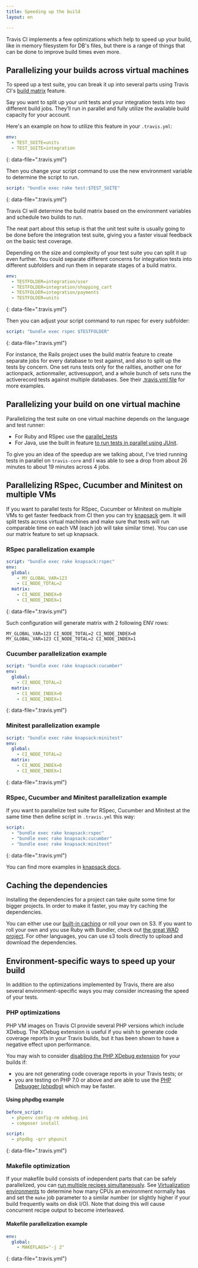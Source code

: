 ```yaml
---
title: Speeding up the build
layout: en

---
```


Travis CI implements a few optimizations which help to speed up your build,
like in memory filesystem for DB's files, but there is a range of things
that can be done to improve build times even more.

## Parallelizing your builds across virtual machines

To speed up a test suite, you can break it up into several parts using
Travis CI's [build
matrix](/user/customizing-the-build/#Build-Matrix)
feature.

Say you want to split up your unit tests and your integration tests into two
different build jobs. They’ll run in parallel and fully utilize the available
build capacity for your account.

Here's an example on how to utilize this feature in your `.travis.yml`:

```yaml
env:
  - TEST_SUITE=units
  - TEST_SUITE=integration
```
{: data-file=".travis.yml"}

Then you change your script command to use the new environment variable to
determine the script to run.

```yaml
script: "bundle exec rake test:$TEST_SUITE"
```
{: data-file=".travis.yml"}

Travis CI will determine the build matrix based on the environment variables and
schedule two builds to run.

The neat part about this setup is that the unit test suite is usually going to
be done before the integration test suite, giving you a faster visual feedback
on the basic test coverage.

Depending on the size and complexity of your test suite you can split it up even
further. You could separate different concerns for integration tests into
different subfolders and run them in separate stages of a build matrix.

```yaml
env:
  - TESTFOLDER=integration/user
  - TESTFOLDER=integration/shopping_cart
  - TESTFOLDER=integration/payments
  - TESTFOLDER=units
```
{: data-file=".travis.yml"}

Then you can adjust your script command to run rspec for every subfolder:

```yaml
script: "bundle exec rspec $TESTFOLDER"
```
{: data-file=".travis.yml"}

For instance, the Rails project uses the build matrix feature to create separate
jobs for every database to test against, and also to split up the tests by
concern. One set runs tests only for the railties, another one for actionpack,
actionmailer, activesupport, and a whole bunch of sets runs the activerecord
tests against multiple databases. See their [.travis.yml
file](https://github.com/rails/rails/blob/master/.travis.yml) for more examples.

## Parallelizing your build on one virtual machine

Parallelizing the test suite on one virtual machine depends on the language and test runner:

- For Ruby and RSpec use the [parallel_tests](https://github.com/grosser/parallel_tests)
- For Java, use the built in feature [to run tests in parallel
  using JUnit](http://incodewetrustinc.blogspot.com/2009/07/run-your-junit-tests-in-parallel-with.html).

To give you an idea of the speedup are we talking about, I've tried running tests in parallel on `travis-core` and I was able to see a drop from about 26 minutes to about 19 minutes across 4 jobs.

## Parallelizing RSpec, Cucumber and Minitest on multiple VMs

If you want to parallel tests for RSpec, Cucumber or Minitest on multiple VMs to get faster feedback from CI then you can try [knapsack](https://github.com/ArturT/knapsack) gem. It will split tests across virtual machines and make sure that tests will run comparable time on each VM (each job will take similar time). You can use our matrix feature to set up knapsack.

### RSpec parallelization example

```yaml
script: "bundle exec rake knapsack:rspec"
env:
  global:
    - MY_GLOBAL_VAR=123
    - CI_NODE_TOTAL=2
  matrix:
    - CI_NODE_INDEX=0
    - CI_NODE_INDEX=1
```
{: data-file=".travis.yml"}

Such configuration will generate matrix with 2 following ENV rows:

```
MY_GLOBAL_VAR=123 CI_NODE_TOTAL=2 CI_NODE_INDEX=0
MY_GLOBAL_VAR=123 CI_NODE_TOTAL=2 CI_NODE_INDEX=1
```

### Cucumber parallelization example

```yaml
script: "bundle exec rake knapsack:cucumber"
env:
  global:
    - CI_NODE_TOTAL=2
  matrix:
    - CI_NODE_INDEX=0
    - CI_NODE_INDEX=1
```
{: data-file=".travis.yml"}

### Minitest parallelization example

```yaml
script: "bundle exec rake knapsack:minitest"
env:
  global:
    - CI_NODE_TOTAL=2
  matrix:
    - CI_NODE_INDEX=0
    - CI_NODE_INDEX=1
```
{: data-file=".travis.yml"}

### RSpec, Cucumber and Minitest parallelization example

If you want to parallelize test suite for RSpec, Cucumber and Minitest at the same time then define script in `.travis.yml` this way:

```yaml
script:
  - "bundle exec rake knapsack:rspec"
  - "bundle exec rake knapsack:cucumber"
  - "bundle exec rake knapsack:minitest"
```
{: data-file=".travis.yml"}

You can find more examples in [knapsack docs](https://github.com/ArturT/knapsack#info-for-travis-users).

## Caching the dependencies

Installing the dependencies for a project can take quite some time for bigger projects. In
order to make it faster, you may try caching the dependencies.

You can either use our [built-in caching](/user/caching/) or roll your own on S3. If you
want to roll your own and you use Ruby with Bundler, check out [the great WAD project](https://github.com/Fingertips/WAD).
For other languages, you can use s3 tools directly to upload and download the dependencies.

## Environment-specific ways to speed up your build

In addition to the optimizations implemented by Travis, there are also
several environment-specific ways you may consider increasing the speed of
your tests.

### PHP optimizations

PHP VM images on Travis CI provide several PHP versions which include
XDebug. The XDebug extension is useful if you wish to generate code coverage
reports in your Travis builds, but it has been shown to have a negative effect
upon performance.

You may wish to consider
[disabling the PHP XDebug extension](/user/languages/php#Disabling-preinstalled-PHP-extensions) for your
builds if:

- you are not generating code coverage reports in your Travis tests; or
- you are testing on PHP 7.0 or above and are able to use the [PHP Debugger (phpdbg)](https://github.com/krakjoe/phpdbg)
  which may be faster.

#### Using phpdbg example

```yaml
before_script:
  - phpenv config-rm xdebug.ini
  - composer install

script:
  - phpdbg -qrr phpunit
```
{: data-file=".travis.yml"}

### Makefile optimization

If your makefile build consists of independent parts that can be safely
parallelized, you can [run multiple recipes
simultaneously](https://www.gnu.org/software/make/manual/html_node/Parallel.html).
See [Virtualization
environments](/user/reference/overview/#Virtualization-environments) to determine
how many CPUs an environment normally has and set the `make` job parameter to a
similar number (or slightly higher if your build frequently waits on disk I/O).
Note that doing this will cause concurrent recipe output to become interleaved.

#### Makefile parallelization example

```yaml
env:
  global:
    - MAKEFLAGS="-j 2"
```
{: data-file=".travis.yml"}
